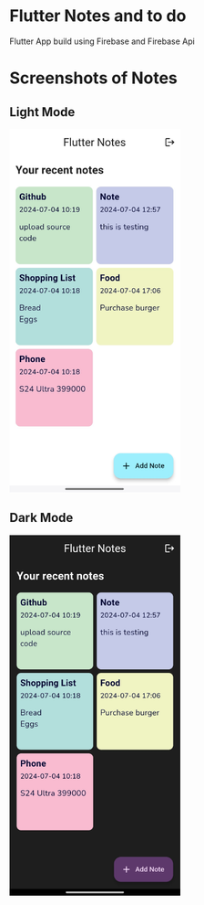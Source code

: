 
# Flutter Notes and to do 
Flutter App build using Firebase and Firebase Api 

# Screenshots of Notes 
## Light Mode
<img src="./assets/Screenshots/Screenshot_20240704_211114.jpg" style="width: 300px; height:550;">
<!-- 
![Notes App Screenshot](./assets/Screenshots/Screenshot_20240704_211114.jpg)) -->

## Dark Mode
<img src="./assets/Screenshots/Screenshot_20240704_211107.jpg" style="width: 300px; height:550;">